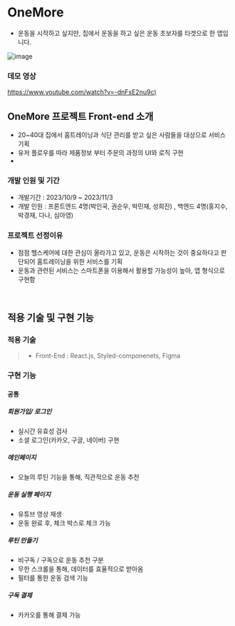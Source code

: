 # OneMore

- 운동을 시작하고 싶지만, 집에서 운동을 하고 싶은 운동 초보자를 타겟으로 한 앱입니다.<br/>

![image](https://github.com/MakeRobin97/49-3rd-OneMore-frontend/assets/127472621/46ac87bc-6042-4f36-a9e2-3b21fed680af)

### 데모 영상
[https://www.youtube.com/watch?v=-dnFsE2nu9c)](https://www.youtube.com/watch?v=TAxebfJnmi8)

## OneMore 프로젝트 Front-end 소개

- 20~40대 집에서 홈트레이닝과 식단 관리를 받고 싶은 사람들을 대상으로 서비스 기획
- 유저 플로우를 따라 제품정보 부터 주문의 과정의 UI와 로직 구현
- 
  
### 개발 인원 및 기간

- 개발기간 : 2023/10/9 ~ 2023/11/3
- 개발 인원 : 프론트엔드 4명(박인국, 권순우, 박민재, 성희진) , 백엔드 4명(홍지수, 박경재, 다나, 심아영)


### 프로젝트 선정이유

- 점점 헬스케어에 대한 관심이 올라가고 있고, 운동은 시작하는 것이 중요하다고 판단되어 홈트레이닝을 위한 서비스를 기획
- 운동과 관련된 서비스는 스마트폰을 이용해서 활용할 가능성이 높아, 앱 형식으로 구현함



<br>

## 적용 기술 및 구현 기능

### 적용 기술

> - Front-End : React.js, Styled-componenets, Figma


### 구현 기능

#### 공통
##### 회원가입/ 로그인
- 실시간 유효성 검사
- 소셜 로그인(카카오, 구글, 네이버) 구현

##### 메인페이지
- 오늘의 루틴 기능을 통해, 직관적으로 운동 추천

##### 운동 실행 페이지
- 유튜브 영상 재생
- 운동 완료 후, 체크 박스로 체크 가능

##### 루틴 만들기
- 비구독 / 구독으로 운동 추천 구분
- 무한 스크롤을 통해, 데이터를 효율적으로 받아옴
- 필터를 통한 운동 검색 기능

##### 구독 결제
- 카카오를 통해 결제 가능

<br/>
